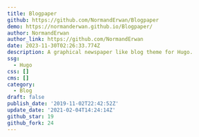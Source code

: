 ```yaml
---
title: Blogpaper
github: https://github.com/NormandErwan/Blogpaper
demo: https://normanderwan.github.io/Blogpaper/
author: NormandErwan
author_link: https://github.com/NormandErwan
date: 2023-11-30T02:26:33.774Z
description: A graphical newspaper like blog theme for Hugo.
ssg:
  - Hugo
css: []
cms: []
category:
  - Blog
draft: false
publish_date: '2019-11-02T22:42:52Z'
update_date: '2021-02-04T14:24:14Z'
github_star: 19
github_fork: 24
---
```

